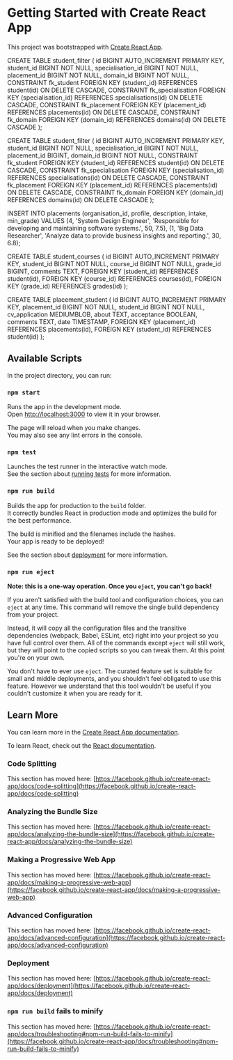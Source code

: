# Getting Started with Create React App

This project was bootstrapped with [Create React App](https://github.com/facebook/create-react-app).

CREATE TABLE student_filter (
    id BIGINT AUTO_INCREMENT PRIMARY KEY,
    student_id BIGINT NOT NULL,
    specialisation_id BIGINT NOT NULL,
    placement_id BIGINT NOT NULL,
    domain_id BIGINT NOT NULL,
    CONSTRAINT fk_student FOREIGN KEY (student_id) REFERENCES student(id) ON DELETE CASCADE,
    CONSTRAINT fk_specialisation FOREIGN KEY (specialisation_id) REFERENCES specialisations(id) ON DELETE CASCADE,
    CONSTRAINT fk_placement FOREIGN KEY (placement_id) REFERENCES placements(id) ON DELETE CASCADE,
    CONSTRAINT fk_domain FOREIGN KEY (domain_id) REFERENCES domains(id) ON DELETE CASCADE
);

CREATE TABLE student_filter (
    id BIGINT AUTO_INCREMENT PRIMARY KEY,
    student_id BIGINT NOT NULL,
    specialisation_id BIGINT NOT NULL,
    placement_id BIGINT,
    domain_id BIGINT NOT NULL,
    CONSTRAINT fk_student FOREIGN KEY (student_id) REFERENCES student(id) ON DELETE CASCADE,
    CONSTRAINT fk_specialisation FOREIGN KEY (specialisation_id) REFERENCES specialisations(id) ON DELETE CASCADE,
    CONSTRAINT fk_placement FOREIGN KEY (placement_id) REFERENCES placements(id) ON DELETE CASCADE,
    CONSTRAINT fk_domain FOREIGN KEY (domain_id) REFERENCES domains(id) ON DELETE CASCADE
);

INSERT INTO placements (organisation_id, profile, description, intake, min_grade) 
VALUES 
(4, 'System Design Engineer', 'Responsible for developing and maintaining software systems.', 50, 7.5),
(1, 'Big Data Researcher', 'Analyze data to provide business insights and reporting.', 30, 6.8);


CREATE TABLE student_courses (
    id BIGINT AUTO_INCREMENT PRIMARY KEY,
    student_id BIGINT NOT NULL,
    course_id BIGINT NOT NULL,
    grade_id BIGINT,
    comments TEXT,
    FOREIGN KEY (student_id) REFERENCES student(id),
    FOREIGN KEY (course_id) REFERENCES courses(id),
    FOREIGN KEY (grade_id) REFERENCES grades(id)
);

CREATE TABLE placement_student (
    id BIGINT AUTO_INCREMENT PRIMARY KEY,
    placement_id BIGINT NOT NULL,
    student_id BIGINT NOT NULL,
    cv_application MEDIUMBLOB,
    about TEXT,
    acceptance BOOLEAN,
    comments TEXT,
    date TIMESTAMP,
    FOREIGN KEY (placement_id) REFERENCES placements(id),
    FOREIGN KEY (student_id) REFERENCES student(id)
);



## Available Scripts

In the project directory, you can run:

### `npm start`

Runs the app in the development mode.\
Open [http://localhost:3000](http://localhost:3000) to view it in your browser.

The page will reload when you make changes.\
You may also see any lint errors in the console.

### `npm test`

Launches the test runner in the interactive watch mode.\
See the section about [running tests](https://facebook.github.io/create-react-app/docs/running-tests) for more information.

### `npm run build`

Builds the app for production to the `build` folder.\
It correctly bundles React in production mode and optimizes the build for the best performance.

The build is minified and the filenames include the hashes.\
Your app is ready to be deployed!

See the section about [deployment](https://facebook.github.io/create-react-app/docs/deployment) for more information.

### `npm run eject`

**Note: this is a one-way operation. Once you `eject`, you can't go back!**

If you aren't satisfied with the build tool and configuration choices, you can `eject` at any time. This command will remove the single build dependency from your project.

Instead, it will copy all the configuration files and the transitive dependencies (webpack, Babel, ESLint, etc) right into your project so you have full control over them. All of the commands except `eject` will still work, but they will point to the copied scripts so you can tweak them. At this point you're on your own.

You don't have to ever use `eject`. The curated feature set is suitable for small and middle deployments, and you shouldn't feel obligated to use this feature. However we understand that this tool wouldn't be useful if you couldn't customize it when you are ready for it.

## Learn More

You can learn more in the [Create React App documentation](https://facebook.github.io/create-react-app/docs/getting-started).

To learn React, check out the [React documentation](https://reactjs.org/).

### Code Splitting

This section has moved here: [https://facebook.github.io/create-react-app/docs/code-splitting](https://facebook.github.io/create-react-app/docs/code-splitting)

### Analyzing the Bundle Size

This section has moved here: [https://facebook.github.io/create-react-app/docs/analyzing-the-bundle-size](https://facebook.github.io/create-react-app/docs/analyzing-the-bundle-size)

### Making a Progressive Web App

This section has moved here: [https://facebook.github.io/create-react-app/docs/making-a-progressive-web-app](https://facebook.github.io/create-react-app/docs/making-a-progressive-web-app)

### Advanced Configuration

This section has moved here: [https://facebook.github.io/create-react-app/docs/advanced-configuration](https://facebook.github.io/create-react-app/docs/advanced-configuration)

### Deployment

This section has moved here: [https://facebook.github.io/create-react-app/docs/deployment](https://facebook.github.io/create-react-app/docs/deployment)

### `npm run build` fails to minify

This section has moved here: [https://facebook.github.io/create-react-app/docs/troubleshooting#npm-run-build-fails-to-minify](https://facebook.github.io/create-react-app/docs/troubleshooting#npm-run-build-fails-to-minify)
